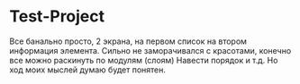 # Test-Project

Все банально просто, 2 экрана, на первом список на втором информация элемента. Сильно не заморачивался с красотами, конечно все можно раскинуть по модулям (слоям)
Навести порядок и т.д. Но ход моих мыслей думаю будет понятен. 
